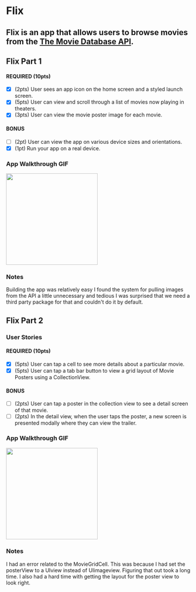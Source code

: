 # Flix

Flix is an app that allows users to browse movies from the [The Movie Database API](http://docs.themoviedb.apiary.io/#).
---

## Flix Part 1
#### REQUIRED (10pts)
- [X] (2pts) User sees an app icon on the home screen and a styled launch screen.
- [X] (5pts) User can view and scroll through a list of movies now playing in theaters.
- [X] (3pts) User can view the movie poster image for each movie.

#### BONUS
- [ ] (2pt) User can view the app on various device sizes and orientations.
- [X] (1pt) Run your app on a real device.

### App Walkthrough GIF
<img src="https://github.com/akheel-s/flix-app/blob/master/demo.gif" width=250><br>

### Notes
Building the app was relatively easy I found the system for pulling images from the API a little unnecessary and tedious I was surprised that we need a third party package for that and couldn't do it by default.

## Flix Part 2

### User Stories

#### REQUIRED (10pts)
- [X] (5pts) User can tap a cell to see more details about a particular movie.
- [X] (5pts) User can tap a tab bar button to view a grid layout of Movie Posters using a CollectionView.

#### BONUS
- [ ] (2pts) User can tap a poster in the collection view to see a detail screen of that movie.
- [ ] (2pts) In the detail view, when the user taps the poster, a new screen is presented modally where they can view the trailer.

### App Walkthrough GIF
<img src="https://github.com/akheel-s/flix-app/blob/master/demo2.gif" width=250><br>

### Notes
I had an error related to the MovieGridCell. This was because I had set the posterView to a UIview instead of UIimageview. Figuring that out took a long time. I also had a hard time with getting the layout for the poster view to look right. 
